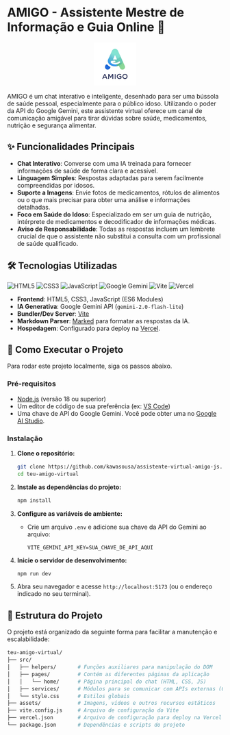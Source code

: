 # AMIGO - Assistente Mestre de Informação e Guia Online 🤖
<p align="center">
  <img src="assets/imgs/favicon.png" width="100">
</p>

AMIGO é um chat interativo e inteligente, desenhado para ser uma bússola de saúde pessoal, especialmente para o público idoso. Utilizando o poder da API do Google Gemini, este assistente virtual oferece um canal de comunicação amigável para tirar dúvidas sobre saúde, medicamentos, nutrição e segurança alimentar.

## ✨ Funcionalidades Principais

* **Chat Interativo**: Converse com uma IA treinada para fornecer informações de saúde de forma clara e acessível.
* **Linguagem Simples**: Respostas adaptadas para serem facilmente compreendidas por idosos.
* **Suporte a Imagens**: Envie fotos de medicamentos, rótulos de alimentos ou o que mais precisar para obter uma análise e informações detalhadas.
* **Foco em Saúde do Idoso**: Especializado em ser um guia de nutrição, intérprete de medicamentos e decodificador de informações médicas.
* **Aviso de Responsabilidade**: Todas as respostas incluem um lembrete crucial de que o assistente não substitui a consulta com um profissional de saúde qualificado.

## 🛠️ Tecnologias Utilizadas
![HTML5](https://img.shields.io/badge/html5-%23E34F26.svg?style=for-the-badge&logo=html5&logoColor=white)
![CSS3](https://img.shields.io/badge/css3-%231572B6.svg?style=for-the-badge&logo=css3&logoColor=white)
![JavaScript](https://img.shields.io/badge/javascript-%23323330.svg?style=for-the-badge&logo=javascript&logoColor=%23F7DF1E)
![Google Gemini](https://img.shields.io/badge/google%20gemini-8E75B2?style=for-the-badge&logo=google%20gemini&logoColor=white)
![Vite](https://img.shields.io/badge/vite-%23646CFF.svg?style=for-the-badge&logo=vite&logoColor=white)
![Vercel](https://img.shields.io/badge/vercel-%23000000.svg?style=for-the-badge&logo=vercel&logoColor=white)

* **Frontend**: HTML5, CSS3, JavaScript (ES6 Modules)
* **IA Generativa**: Google Gemini API (`gemini-2.0-flash-lite`)
* **Bundler/Dev Server**: [Vite](https://vitejs.dev/)
* **Markdown Parser**: [Marked](https://marked.js.org/) para formatar as respostas da IA.
* **Hospedagem**: Configurado para deploy na [Vercel](https://vercel.com/).
## 🚀 Como Executar o Projeto
Para rodar este projeto localmente, siga os passos abaixo.
### Pré-requisitos
* [Node.js](https://nodejs.org/) (versão 18 ou superior)
* Um editor de código de sua preferência (ex: [VS Code](https://code.visualstudio.com/))
* Uma chave de API do Google Gemini. Você pode obter uma no [Google AI Studio](https://aistudio.google.com/app/apikey).
### Instalação

1.  **Clone o repositório:**
    ```bash
    git clone https://github.com/kawasousa/assistente-virtual-amigo-js.git
    cd teu-amigo-virtual
    ```

2.  **Instale as dependências do projeto:**
    ```bash
    npm install
    ```

3.  **Configure as variáveis de ambiente:**
    * Crie um arquivo `.env` e adicione sua chave da API do Gemini ao arquivo:
        ```
        VITE_GEMINI_API_KEY=SUA_CHAVE_DE_API_AQUI
        ```

4.  **Inicie o servidor de desenvolvimento:**
    ```bash
    npm run dev
    ```

5.  Abra seu navegador e acesse `http://localhost:5173` (ou o endereço indicado no seu terminal).

## 📂 Estrutura do Projeto

O projeto está organizado da seguinte forma para facilitar a manutenção e escalabilidade:
````bash
teu-amigo-virtual/
├── src/
│   ├── helpers/       # Funções auxiliares para manipulação do DOM
│   ├── pages/         # Contém as diferentes páginas da aplicação
│   │   └── home/      # Página principal do chat (HTML, CSS, JS)
│   ├── services/      # Módulos para se comunicar com APIs externas (Gemini)
│   └── style.css      # Estilos globais
├── assets/            # Imagens, vídeos e outros recursos estáticos
├── vite.config.js     # Arquivo de configuração do Vite
├── vercel.json        # Arquivo de configuração para deploy na Vercel
└── package.json       # Dependências e scripts do projeto
````
